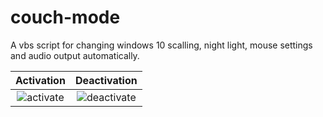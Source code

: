 # couch-mode
A vbs script for changing windows 10 scalling, night light, mouse settings and audio output automatically.

Activation             |  Deactivation            
:-------------------------:|:-------------------------:
![activate](https://github.com/5okin/couch-mode/assets/70406237/2e5f329f-000c-4570-8611-c9b0a6218f11) | ![deactivate](https://github.com/5okin/couch-mode/assets/70406237/5e254f1d-6118-4f6a-933f-32edcc576788)
